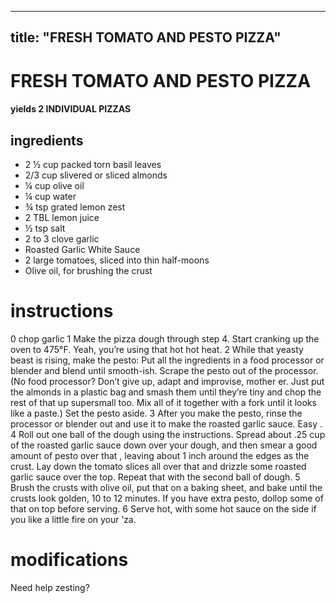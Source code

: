 	
---
title: "FRESH TOMATO AND PESTO PIZZA"
---

# FRESH TOMATO AND PESTO PIZZA
#### yields  2 INDIVIDUAL PIZZAS

## ingredients
* 2 ½ cup packed torn basil leaves
* 2/3 cup slivered or sliced almonds
* ¼ cup olive oil
* ¼ cup water
* ¾ tsp grated lemon zest
* 2 TBL lemon juice
* ½ tsp salt
* 2 to 3 clove garlic
* Roasted Garlic White Sauce
* 2 large tomatoes, sliced into thin half-moons
* Olive oil, for brushing the crust

# instructions
0 chop garlic
1 Make the pizza dough through step 4. Start cranking up the oven to 475°F. Yeah, you’re using that hot hot heat.
2 While that yeasty beast is rising, make the pesto: Put all the ingredients in a food processor or blender and blend until smooth-ish. Scrape the pesto out of the processor. (No food processor? Don’t give up, adapt and improvise, mother er. Just put the almonds in a plastic bag and smash them until they’re tiny and chop the rest of that    up supersmall too. Mix all of it together with a fork until it looks like a paste.) Set the pesto aside.
3 After you make the pesto, rinse the processor or blender out and use it to make the roasted garlic sauce. Easy   .
4 Roll out one ball of the dough using the instructions. Spread about .25 cup of the roasted garlic sauce down over your dough, and then smear a good amount of pesto over that   , leaving about 1 inch around the edges as the crust. Lay down the tomato slices all over that and drizzle some roasted garlic sauce over the top. Repeat that    with the second ball of dough.
5 Brush the crusts with olive oil, put that    on a baking sheet, and bake until the crusts look golden, 10 to 12 minutes. If you have extra pesto, dollop some of that    on top before serving.
6 Serve hot, with some hot sauce on the side if you like a little fire on your ’za.

# modifications

Need help zesting?
	
	
